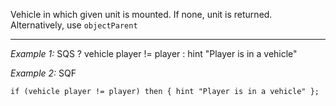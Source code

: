 Vehicle in which given unit is mounted. If none, unit is returned. Alternatively, use `objectParent`


---
*Example 1:*
SQS
<sqs>? vehicle player != player : hint "Player is in a vehicle"</sqs>

*Example 2:*
SQF

```sqf
if (vehicle player != player) then { hint "Player is in a vehicle" };
```
